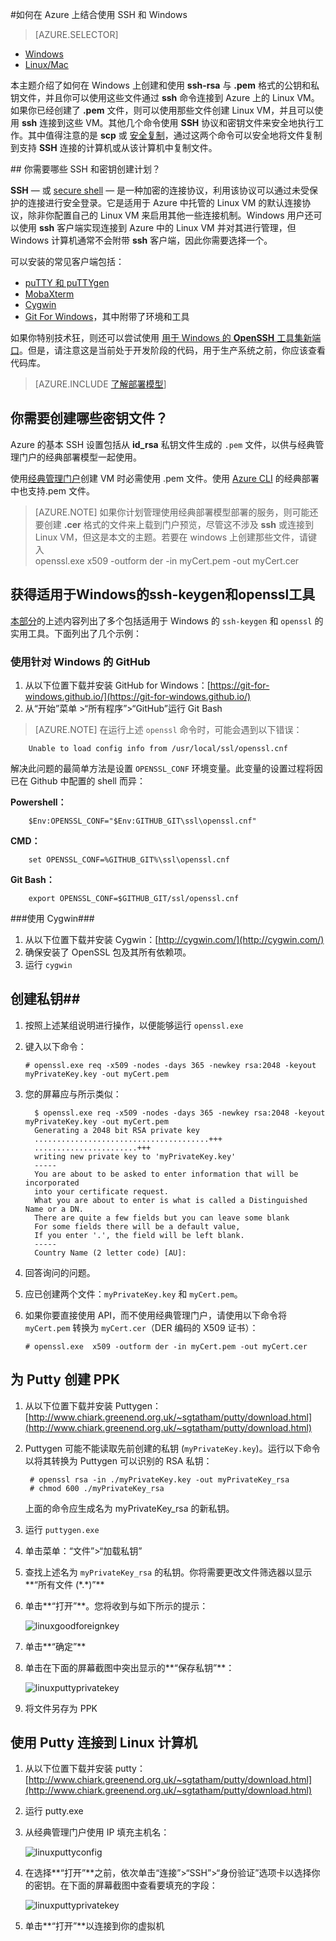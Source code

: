 <properties 
	pageTitle="在 Windows 上使用 SSH 连接到 Linux 虚拟机 | Azure" 
	description="了解如何在 Windows 计算机上生成和使用 SSH 密钥连接到 Azure 上的 Linux 虚拟机。" 
	services="virtual-machines" 
	documentationCenter="" 
	authors="squillace" 
	manager="timlt" 
	editor=""
	tags="azure-service-management,azure-resource-manager" />

<tags
	ms.service="virtual-machines-linux"
	ms.date="04/15/2016"
	wacn.date="06/29/2016"/>

#如何在 Azure 上结合使用 SSH 和 Windows

> [AZURE.SELECTOR]
- [Windows](/documentation/articles/virtual-machines-linux-ssh-from-windows/)
- [Linux/Mac](/documentation/articles/virtual-machines-linux-ssh-from-linux/)

本主题介绍了如何在 Windows 上创建和使用 **ssh-rsa** 与 **.pem** 格式的公钥和私钥文件，并且你可以使用这些文件通过 **ssh** 命令连接到 Azure 上的 Linux VM。如果你已经创建了 **.pem** 文件，则可以使用那些文件创建 Linux VM，并且可以使用 **ssh** 连接到这些 VM。其他几个命令使用 **SSH** 协议和密钥文件来安全地执行工作。其中值得注意的是 **scp** 或 [安全复制](https://en.wikipedia.org/wiki/Secure_copy)，通过这两个命令可以安全地将文件复制到支持 **SSH** 连接的计算机或从该计算机中复制文件。


##<a name="What-SSH-and-key-creation-programs-do-you-need"></a> 你需要哪些 SSH 和密钥创建计划？

**SSH** &#8212; 或 [secure shell](https://en.wikipedia.org/wiki/Secure_Shell) &#8212; 是一种加密的连接协议，利用该协议可以通过未受保护的连接进行安全登录。它是适用于 Azure 中托管的 Linux VM 的默认连接协议，除非你配置自己的 Linux VM 来启用其他一些连接机制。Windows 用户还可以使用 **ssh** 客户端实现连接到 Azure 中的 Linux VM 并对其进行管理，但 Windows 计算机通常不会附带 **ssh** 客户端，因此你需要选择一个。

可以安装的常见客户端包括：

- [puTTY 和 puTTYgen](http://www.chiark.greenend.org.uk/~sgtatham/putty/)
- [MobaXterm](http://mobaxterm.mobatek.net/)
- [Cygwin](https://cygwin.com/)
- [Git For Windows](https://git-for-windows.github.io/)，其中附带了环境和工具

如果你特别技术狂，则还可以尝试使用 [用于 Windows 的 **OpenSSH** 工具集新端口](http://blogs.msdn.com/b/powershell/archive/2015/10/19/openssh-for-windows-update.aspx)。但是，请注意这是当前处于开发阶段的代码，用于生产系统之前，你应该查看代码库。

> [AZURE.INCLUDE [了解部署模型](../includes/learn-about-deployment-models-both-include.md)]

## 你需要创建哪些密钥文件？

Azure 的基本 SSH 设置包括从 **id\_rsa** 私钥文件生成的 `.pem` 文件，以供与经典管理门户的经典部署模型一起使用。

使用[经典管理门户](https://manage.windowsazure.cn)创建 VM 时必需使用 .pem 文件。使用 [Azure CLI](/documentation/articles/xplat-cli-install/) 的经典部署中也支持.pem 文件。

> [AZURE.NOTE] 如果你计划管理使用经典部署模型部署的服务，则可能还要创建 **.cer** 格式的文件来上载到门户预览，尽管这不涉及 **ssh** 或连接到 Linux VM，但这是本文的主题。若要在 windows 上创建那些文件，请键入<br />openssl.exe x509 -outform der -in myCert.pem -out myCert.cer

## 获得适用于Windows的ssh-keygen和openssl工具 ##

[本部分](#What-SSH-and-key-creation-programs-do-you-need)的上述内容列出了多个包括适用于 Windows 的 `ssh-keygen` 和 `openssl` 的实用工具。下面列出了几个示例：

### 使用针对 Windows 的 GitHub ###

1.	从以下位置下载并安装 GitHub for Windows：[https://git-for-windows.github.io/](https://git-for-windows.github.io/)
2.	从“开始”菜单 >“所有程序”>“GitHub”运行 Git Bash

> [AZURE.NOTE] 在运行上述 `openssl` 命令时，可能会遇到以下错误：

        Unable to load config info from /usr/local/ssl/openssl.cnf

解决此问题的最简单方法是设置 `OPENSSL_CONF` 环境变量。此变量的设置过程将因已在 Github 中配置的 shell 而异：

**Powershell：**

        $Env:OPENSSL_CONF="$Env:GITHUB_GIT\ssl\openssl.cnf"

**CMD：**

        set OPENSSL_CONF=%GITHUB_GIT%\ssl\openssl.cnf

**Git Bash：**

        export OPENSSL_CONF=$GITHUB_GIT/ssl/openssl.cnf
	

###使用 Cygwin###

1.	从以下位置下载并安装 Cygwin：[http://cygwin.com/](http://cygwin.com/)
2.	确保安装了 OpenSSL 包及其所有依赖项。
3.	运行 `cygwin`

## 创建私钥##

1.	按照上述某组说明进行操作，以便能够运行 `openssl.exe`
2.	键入以下命令：

		# openssl.exe req -x509 -nodes -days 365 -newkey rsa:2048 -keyout myPrivateKey.key -out myCert.pem

3.	您的屏幕应与所示类似：

		  $ openssl.exe req -x509 -nodes -days 365 -newkey rsa:2048 -keyout myPrivateKey.key -out myCert.pem
		  Generating a 2048 bit RSA private key
		  .......................................+++
		  .......................+++
		  writing new private key to 'myPrivateKey.key'
		  -----
		  You are about to be asked to enter information that will be incorporated
		  into your certificate request.
		  What you are about to enter is what is called a Distinguished Name or a DN.
		  There are quite a few fields but you can leave some blank
		  For some fields there will be a default value,
		  If you enter '.', the field will be left blank.
		  -----
		  Country Name (2 letter code) [AU]:

4.	回答询问的问题。
5.	应已创建两个文件：`myPrivateKey.key` 和 `myCert.pem`。
6.	如果你要直接使用 API，而不使用经典管理门户，请使用以下命令将 `myCert.pem` 转换为 `myCert.cer`（DER 编码的 X509 证书）：

		# openssl.exe  x509 -outform der -in myCert.pem -out myCert.cer

## 为 Putty 创建 PPK ##

1. 从以下位置下载并安装 Puttygen：[http://www.chiark.greenend.org.uk/~sgtatham/putty/download.html](http://www.chiark.greenend.org.uk/~sgtatham/putty/download.html)

2. Puttygen 可能不能读取先前创建的私钥 (`myPrivateKey.key`)。运行以下命令以将其转换为 Puttygen 可以识别的 RSA 私钥：

		# openssl rsa -in ./myPrivateKey.key -out myPrivateKey_rsa
		# chmod 600 ./myPrivateKey_rsa

	上面的命令应生成名为 myPrivateKey\_rsa 的新私钥。

3. 运行 `puttygen.exe`

4. 单击菜单：“文件”>“加载私钥”

5. 查找上述名为 `myPrivateKey_rsa` 的私钥。你将需要更改文件筛选器以显示**“所有文件 (\*.\*)”**

6. 单击**“打开”**。您将收到与如下所示的提示：

	![linuxgoodforeignkey](./media/virtual-machines-linux-ssh-from-linux/linuxgoodforeignkey.png)

7. 单击**“确定”**

8. 单击在下面的屏幕截图中突出显示的**“保存私钥”**：

	![linuxputtyprivatekey](./media/virtual-machines-linux-ssh-from-linux/linuxputtygenprivatekey.png)

9. 将文件另存为 PPK


## 使用 Putty 连接到 Linux 计算机 ##

1.	从以下位置下载并安装 putty：[http://www.chiark.greenend.org.uk/~sgtatham/putty/download.html](http://www.chiark.greenend.org.uk/~sgtatham/putty/download.html)
2.	运行 putty.exe
3.	从经典管理门户使用 IP 填充主机名：

	![linuxputtyconfig](./media/virtual-machines-linux-ssh-from-linux/linuxputtyconfig.png)

4.	在选择**“打开”**之前，依次单击“连接”>“SSH”>“身份验证”选项卡以选择你的密钥。在下面的屏幕截图中查看要填充的字段：

	![linuxputtyprivatekey](./media/virtual-machines-linux-ssh-from-linux/linuxputtyprivatekey.png)

5.	单击**“打开”**以连接到你的虚拟机
 

<!---HONumber=Mooncake_0215_2016-->